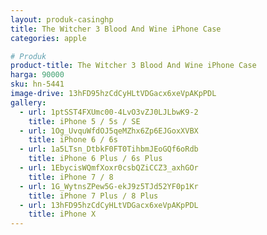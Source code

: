 ```yaml
---
layout: produk-casinghp
title: The Witcher 3 Blood And Wine iPhone Case
categories: apple

# Produk
product-title: The Witcher 3 Blood And Wine iPhone Case
harga: 90000
sku: hn-5441
image-drive: 13hFD95hzCdCyHLtVDGacx6xeVpAKpPDL
gallery:
  - url: 1ptSST4FXUmc00-4LvO3vZJ0LJLbwK9-2
    title: iPhone 5 / 5s / SE
  - url: 1Og_UvquWfdOJ5qeMZhx6Zp6EJGoxXVBX
    title: iPhone 6 / 6s
  - url: 1a5LTsn_DtbkF0FT0TihbmJEoGQf6oRdb
    title: iPhone 6 Plus / 6s Plus
  - url: 1EbycisWQmfXoxr0csbQZiCCZ3_axhGOr
    title: iPhone 7 / 8
  - url: 1G_WytnsZPew5G-ekJ9z5TJd52YF0p1Kr
    title: iPhone 7 Plus / 8 Plus
  - url: 13hFD95hzCdCyHLtVDGacx6xeVpAKpPDL
    title: iPhone X
---
```

